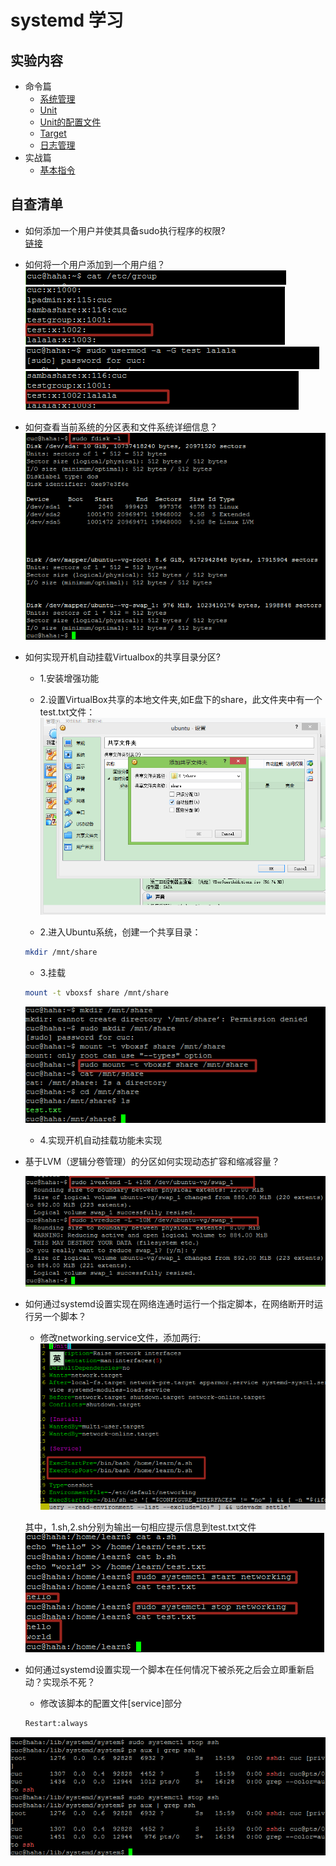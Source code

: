 # systemd 学习

## 实验内容
- 命令篇
  - [系统管理](https://asciinema.org/a/kGljqaBi3pW1FZ4jeprBlXobH)
  - [Unit](https://asciinema.org/a/YkQUHoBsL5pVWHXzUSD5GqpAP)
  - [Unit的配置文件](https://asciinema.org/a/qYLHhda9QTtoKf0kxgmzPnpEE)
  - [Target](https://asciinema.org/a/8xVWerXmhViwiXOlL49XPeQFl)
  - [日志管理](https://asciinema.org/a/UCufegol0a8FbnbRlXwcM2aT2)
- 实战篇
  - [基本指令](https://asciinema.org/a/Pw8DcKSZkXuZ6hXXH9SgRk8ex)

## 自查清单
- 如何添加一个用户并使其具备sudo执行程序的权限?  
[链接](https://asciinema.org/a/DhlAzZw7k1w4EH9zYmM3Jzo7j)


- 如何将一个用户添加到一个用户组？    
![](pic/group.png)    
![](pic/2.png)  
![](pic/3.png)  
![](pic/4.png)  

- 如何查看当前系统的分区表和文件系统详细信息？
![](pic/5.png)

- 如何实现开机自动挂载Virtualbox的共享目录分区?
  - 1.安装增强功能
  - 2.设置VirtualBox共享的本地文件夹,如E盘下的share，此文件夹中有一个test.txt文件：
  ![](pic/02.png)

  - 2.进入Ubuntu系统，创建一个共享目录：
  ```bash
  mkdir /mnt/share
  ```
  - 3.挂载
  ```bash
  mount -t vboxsf share /mnt/share
  ```  
  ![](pic/10.png)

  - 4.实现开机自动挂载功能未实现


- 基于LVM（逻辑分卷管理）的分区如何实现动态扩容和缩减容量？  

  ![](pic/7.png)


- 如何通过systemd设置实现在网络连通时运行一个指定脚本，在网络断开时运行另一个脚本？
  - 修改networking.service文件，添加两行:
  ![](pic/8.png)  
  
  其中，1.sh,2.sh分别为输出一句相应提示信息到test.txt文件
  ![](pic/9.png)


- 如何通过systemd设置实现一个脚本在任何情况下被杀死之后会立即重新启动？实现杀不死？
  - 修改该脚本的配置文件[service]部分
  ```bash
  Restart:always
  ```  
![](pic/ssh.png)
